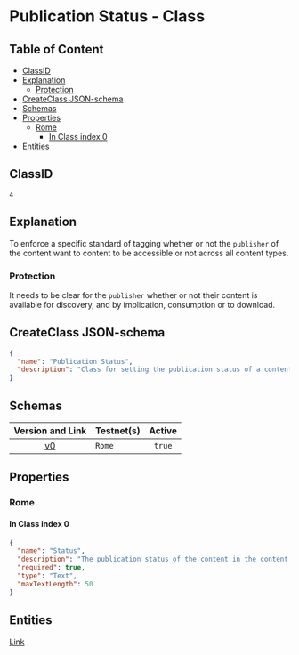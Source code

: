Publication Status - Class
==========================

Table of Content
----------------
<!-- TOC START min:1 max:4 link:true asterisk:false update:true -->
  - [ClassID](#classid)
  - [Explanation](#explanation)
    - [Protection](#protection)
  - [CreateClass JSON-schema](#createclass-json-schema)
  - [Schemas](#schemas)
  - [Properties](#properties)
    - [Rome](#rome)
      - [In Class index 0](#in-class-index-0)
  - [Entities](#entities)
<!-- TOC END -->

## ClassID
`4`

## Explanation
To enforce a specific standard of tagging whether or not the `publisher` of the content want to content to be accessible or not across all content types.

### Protection

It needs to be clear for the `publisher` whether or not their content is available for discovery, and by implication, consumption or to download.

## CreateClass JSON-schema
```json
{
  "name": "Publication Status",
  "description": "Class for setting the publication status of a content entity."
}
```

## Schemas

|Version and Link                                           |   Testnet(s)     |Active |
|:---------------------------------------------------------:|------------------|:-----:|
| [v0](../../schemas/general/publicationStatus0.json)       | `Rome`           |`true` |

## Properties
### Rome
#### In Class index 0
```json
{
  "name": "Status",
  "description": "The publication status of the content in the content directory.",
  "required": true,
  "type": "Text",
  "maxTextLength": 50
}
```

## Entities

[Link](../../entities/general/publication-status.md)
